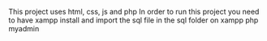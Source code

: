 This project uses html, css, js and php 
In order to run this project you need to have xampp install and import the sql file in the sql folder on xampp php myadmin
